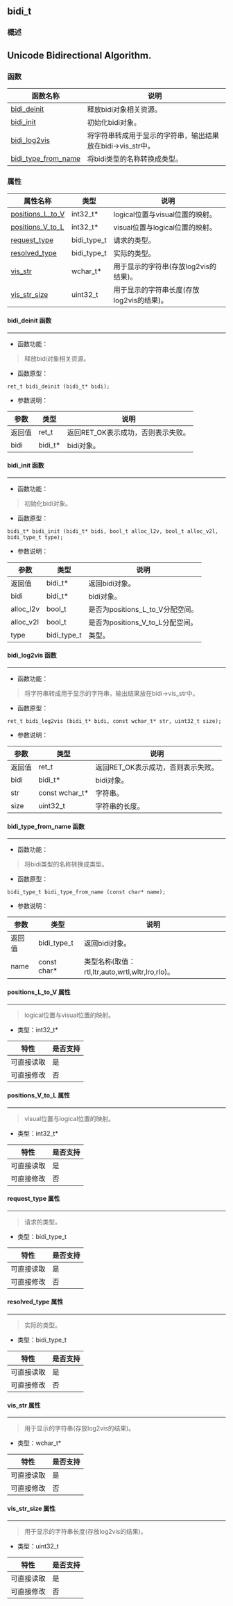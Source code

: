 ## bidi\_t
### 概述
Unicode Bidirectional Algorithm.
----------------------------------
### 函数
<p id="bidi_t_methods">

| 函数名称 | 说明 | 
| -------- | ------------ | 
| <a href="#bidi_t_bidi_deinit">bidi\_deinit</a> | 释放bidi对象相关资源。 |
| <a href="#bidi_t_bidi_init">bidi\_init</a> | 初始化bidi对象。 |
| <a href="#bidi_t_bidi_log2vis">bidi\_log2vis</a> | 将字符串转成用于显示的字符串，输出结果放在bidi->vis_str中。 |
| <a href="#bidi_t_bidi_type_from_name">bidi\_type\_from\_name</a> | 将bidi类型的名称转换成类型。 |
### 属性
<p id="bidi_t_properties">

| 属性名称 | 类型 | 说明 | 
| -------- | ----- | ------------ | 
| <a href="#bidi_t_positions_L_to_V">positions\_L\_to\_V</a> | int32\_t* | logical位置与visual位置的映射。 |
| <a href="#bidi_t_positions_V_to_L">positions\_V\_to\_L</a> | int32\_t* | visual位置与logical位置的映射。 |
| <a href="#bidi_t_request_type">request\_type</a> | bidi\_type\_t | 请求的类型。 |
| <a href="#bidi_t_resolved_type">resolved\_type</a> | bidi\_type\_t | 实际的类型。 |
| <a href="#bidi_t_vis_str">vis\_str</a> | wchar\_t* | 用于显示的字符串(存放log2vis的结果)。 |
| <a href="#bidi_t_vis_str_size">vis\_str\_size</a> | uint32\_t | 用于显示的字符串长度(存放log2vis的结果)。 |
#### bidi\_deinit 函数
-----------------------

* 函数功能：

> <p id="bidi_t_bidi_deinit">释放bidi对象相关资源。

* 函数原型：

```
ret_t bidi_deinit (bidi_t* bidi);
```

* 参数说明：

| 参数 | 类型 | 说明 |
| -------- | ----- | --------- |
| 返回值 | ret\_t | 返回RET\_OK表示成功，否则表示失败。 |
| bidi | bidi\_t* | bidi对象。 |
#### bidi\_init 函数
-----------------------

* 函数功能：

> <p id="bidi_t_bidi_init">初始化bidi对象。

* 函数原型：

```
bidi_t* bidi_init (bidi_t* bidi, bool_t alloc_l2v, bool_t alloc_v2l, bidi_type_t type);
```

* 参数说明：

| 参数 | 类型 | 说明 |
| -------- | ----- | --------- |
| 返回值 | bidi\_t* | 返回bidi对象。 |
| bidi | bidi\_t* | bidi对象。 |
| alloc\_l2v | bool\_t | 是否为positions\_L\_to\_V分配空间。 |
| alloc\_v2l | bool\_t | 是否为positions\_V\_to\_L分配空间。 |
| type | bidi\_type\_t | 类型。 |
#### bidi\_log2vis 函数
-----------------------

* 函数功能：

> <p id="bidi_t_bidi_log2vis">将字符串转成用于显示的字符串，输出结果放在bidi->vis_str中。

* 函数原型：

```
ret_t bidi_log2vis (bidi_t* bidi, const wchar_t* str, uint32_t size);
```

* 参数说明：

| 参数 | 类型 | 说明 |
| -------- | ----- | --------- |
| 返回值 | ret\_t | 返回RET\_OK表示成功，否则表示失败。 |
| bidi | bidi\_t* | bidi对象。 |
| str | const wchar\_t* | 字符串。 |
| size | uint32\_t | 字符串的长度。 |
#### bidi\_type\_from\_name 函数
-----------------------

* 函数功能：

> <p id="bidi_t_bidi_type_from_name">将bidi类型的名称转换成类型。

* 函数原型：

```
bidi_type_t bidi_type_from_name (const char* name);
```

* 参数说明：

| 参数 | 类型 | 说明 |
| -------- | ----- | --------- |
| 返回值 | bidi\_type\_t | 返回bidi对象。 |
| name | const char* | 类型名称(取值：rtl,ltr,auto,wrtl,wltr,lro,rlo)。 |
#### positions\_L\_to\_V 属性
-----------------------
> <p id="bidi_t_positions_L_to_V">logical位置与visual位置的映射。

* 类型：int32\_t*

| 特性 | 是否支持 |
| -------- | ----- |
| 可直接读取 | 是 |
| 可直接修改 | 否 |
#### positions\_V\_to\_L 属性
-----------------------
> <p id="bidi_t_positions_V_to_L">visual位置与logical位置的映射。

* 类型：int32\_t*

| 特性 | 是否支持 |
| -------- | ----- |
| 可直接读取 | 是 |
| 可直接修改 | 否 |
#### request\_type 属性
-----------------------
> <p id="bidi_t_request_type">请求的类型。

* 类型：bidi\_type\_t

| 特性 | 是否支持 |
| -------- | ----- |
| 可直接读取 | 是 |
| 可直接修改 | 否 |
#### resolved\_type 属性
-----------------------
> <p id="bidi_t_resolved_type">实际的类型。

* 类型：bidi\_type\_t

| 特性 | 是否支持 |
| -------- | ----- |
| 可直接读取 | 是 |
| 可直接修改 | 否 |
#### vis\_str 属性
-----------------------
> <p id="bidi_t_vis_str">用于显示的字符串(存放log2vis的结果)。

* 类型：wchar\_t*

| 特性 | 是否支持 |
| -------- | ----- |
| 可直接读取 | 是 |
| 可直接修改 | 否 |
#### vis\_str\_size 属性
-----------------------
> <p id="bidi_t_vis_str_size">用于显示的字符串长度(存放log2vis的结果)。

* 类型：uint32\_t

| 特性 | 是否支持 |
| -------- | ----- |
| 可直接读取 | 是 |
| 可直接修改 | 否 |
